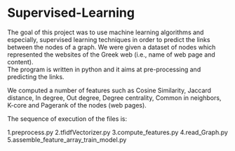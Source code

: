 # Supervised-Learning

The goal of this project was to use machine learning algorithms and especially, supervised learning techniques
in order to predict the links between the nodes of a graph. 
We were given a dataset of nodes which represented the websites of the Greek web (i.e., name of web page and content).  
The program is written in python and it aims at pre-processing and predicting the links. 

We computed a number of features such as Cosine Similarity, Jaccard distance, In degree, 
Out degree, Degree centrality, Common in neighbors, K-core and Pagerank of the nodes (web pages).

The sequence of execution of the files is: 

1.preprocess.py
2.tfidfVectorizer.py
3.compute_features.py 
4.read_Graph.py
5.assemble_feature_array_train_model.py
